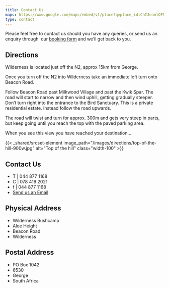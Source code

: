 ```yaml
---
title: Contact Us
maps: https://www.google.com/maps/embed/v1/place?q=place_id:ChIJeamlQFMc1h0RSVrpwk3iOQ8&key=AIzaSyA18kP2XrlRrHEN3yxB0XyCUeqUTDvBdvQ&zoom=12
type: contact
---
```

Please feel free to contact us should you have any queries, or send us an enquiry through  our [booking form](http://www.wildernessbushcamp.co.za/bookings-enquiries/ "Make a Booking") and we’ll get back to you.

## Directions

Wilderness is located just off the N2, approx 15km from George.

Once you turn off the N2 into Wilderness take an immediate left turn onto Beacon Road. 

Follow Beacon Road past Milkwood Village and past the Kwik Spar. The road will start to narrow and then wind uphill, getting gradually steeper. Don’t turn right into the entrance to the Bird Sanctuary. This is a private residential estate. Instead follow the road upwards.

The road will twist and turn for approx. 300m and gets very steep in parts, but keep going until you reach the top with the paved parking area. 

When you see this view you have reached your destination…

{{< _shared/srcset-element image_path="/images/directions/top-of-the-hill-900w.jpg" alt="Top of the hill" class="width-100" >}}

## Contact Us

* T | 044 877 1168  
* C | 078 419 2021  
* f | 044 877 1168  
* [Send us an Email](mailto:info@wildernessbushcamp.co.za "Email us")

## Physical Address

* Wilderness Bushcamp  
* Aloe Height  
* Beacon Road  
* Wilderness

## Postal Address

* PO Box 1042  
* 6530  
* George  
* South Africa